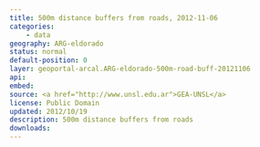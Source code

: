 ```yaml
---
title: 500m distance buffers from roads, 2012-11-06
categories: 
    - data
geography: ARG-eldorado
status: normal
default-position: 0
layer: geoportal-arcal.ARG-eldorado-500m-road-buff-20121106
api:
embed:
source: <a href="http://www.unsl.edu.ar">GEA-UNSL</a>
license: Public Domain
updated: 2012/10/19
description: 500m distance buffers from roads
downloads:
---
```

